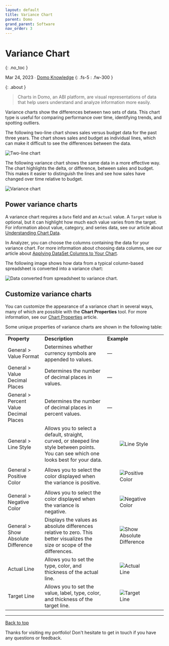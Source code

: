 ```yaml
---
layout: default
title: Variance Chart
parent: Domo
grand_parent: Software
nav_order: 3
---
```


# Variance Chart
{: .no_toc }

Mar 24, 2023 ∙ [Domo Knowledge](https://domo-support.domo.com/s/article/000005156?language=en_US)
{: .fs-5 : .fw-300 }

{:  .about }
> Charts in Domo, an ABI platform, are visual representations of data that help users understand and analyze information more easily.

Variance charts show the differences between two sets of data. This chart type is useful for comparing performance over time, identifying trends, and spotting outliers.

The following two-line chart shows sales versus budget data for the past three years. The chart shows sales and budget as individual lines, which can make it difficult to see the differences between the data.

![Two-line chart](https://github.com/haileytapia/portfolio/assets/78626762/9c98424a-334c-4b49-bb4d-8f0b9d85932b)

The following variance chart shows the same data in a more effective way. The chart highlights the delta, or difference, between sales and budget. This makes it easier to distinguish the lines and see how sales have changed over time relative to budget.

![Variance chart](https://github.com/haileytapia/portfolio/assets/78626762/23aa52fa-224e-443f-bfe5-4b90664c305b)

## Power variance charts

A variance chart requires a `Date` field and an `Actual` value. A `Target` value is optional, but it can highlight how much each value varies from the target. For information about value, category, and series data, see our article about [Understanding Chart Data](https://domo-support.domo.com/s/article/360043428693?language=en_US).

In Analyzer, you can choose the columns containing the data for your variance chart. For more information about choosing data columns, see our article about [Applying DataSet Columns to Your Chart](https://domo-support.domo.com/s/article/360043428713?language=en_US).

The following image shows how data from a typical column-based spreadsheet is converted into a variance chart:

![Data converted from spreadsheet to variance chart.](https://github.com/haileytapia/portfolio/assets/78626762/62ef91ef-f7f1-44d4-8991-721566adbd5b)

## Customize variance charts

You can customize the appearance of a variance chart in several ways, many of which are possible with the **Chart Properties** tool. For more information, see our [Chart Properties](https://domo-support.domo.com/s/article/360042925374?language=en_US) article.

Some unique properties of variance charts are shown in the following table:

<table>
    <tbody>
        <tr>
            <td>
                <strong>Property</strong>
            </td>
            <td>
                <strong>Description</strong>
            </td>
            <td>
                <strong>Example</strong>
            </td>
        </tr>
        <tr>
            <td>
                General &gt; Value Format
            </td>
            <td>
                Determines whether currency symbols are appended to values.
            </td>
            <td>
                —
            </td>
        </tr>
        <tr>
            <td>
                General &gt; Value Decimal Places
            </td>
            <td>
                Determines the number of decimal places in values.
            </td>
            <td>
                —
            </td>
        </tr>
        <tr>
            <td>
                General &gt; Percent Value Decimal Places
            </td>
            <td>
                Determines the number of decimal places in percent values.
            </td>
            <td>
                —
            </td>
        </tr>
        <tr>
            <td>
                General &gt; Line Style
            </td>
            <td>
                Allows you to select a default, straight, curved, or steeped line style between points. You can see which one looks best for your data.
            </td>
            <td>
                <figure class="image">
                    <img src="https://domo-support.domo.com/servlet/rtaImage?eid=ka05w000001277K&amp;feoid=00N5w00000Ri7BU&amp;refid=0EM5w000006u8jU" alt="Line Style">
                </figure>
            </td>
        </tr>
        <tr>
            <td>
                General &gt; Positive Color
            </td>
            <td>
                Allows you to select the color displayed when the variance is positive.
            </td>
            <td>
                <figure class="image">
                    <img src="https://domo-support.domo.com/servlet/rtaImage?eid=ka05w000001277K&amp;feoid=00N5w00000Ri7BU&amp;refid=0EM5w000006u8jZ" alt="Positive Color">
                </figure>
            </td>
        </tr>
        <tr>
            <td>
                General &gt; Negative Color
            </td>
            <td>
                Allows you to select the color displayed when the variance is negative.
            </td>
            <td>
                <figure class="image">
                    <img src="https://domo-support.domo.com/servlet/rtaImage?eid=ka05w000001277K&amp;feoid=00N5w00000Ri7BU&amp;refid=0EM5w000006u8je" alt="Negative Color">
                </figure>
            </td>
        </tr>
        <tr>
            <td>
                General &gt; Show Absolute Difference
            </td>
            <td>
                Displays the values as absolute differences relative to zero. This better visualizes the size or scope of the differences.
            </td>
            <td>
                <figure class="image">
                    <img src="https://domo-support.domo.com/servlet/rtaImage?eid=ka05w000001277K&amp;feoid=00N5w00000Ri7BU&amp;refid=0EM5w000006u8kh" alt="Show Absolute Difference">
                </figure>
            </td>
        </tr>
        <tr>
            <td>
                Actual Line
            </td>
            <td>
                Allows you to set the type, color, and thickness of the actual line.
            </td>
            <td>
                <figure class="image">
                    <img src="https://domo-support.domo.com/servlet/rtaImage?eid=ka05w000001277K&amp;feoid=00N5w00000Ri7BU&amp;refid=0EM5w000006uAdO" alt="Actual Line">
                </figure>
            </td>
        </tr>
        <tr>
            <td>
                Target Line
            </td>
            <td>
                Allows you to set the value, label, type, color, and thickness of the target line.
            </td>
            <td>
                <figure class="image">
                    <img src="https://domo-support.domo.com/servlet/rtaImage?eid=ka05w000001277K&amp;feoid=00N5w00000Ri7BU&amp;refid=0EM5w000006u8jo" alt="Target Line">
                </figure>
            </td>
        </tr>
    </tbody>
</table>

---

[Back to top](#top)

Thanks for visiting my portfolio! Don't hesitate to get in touch if you have any questions or feedback.
